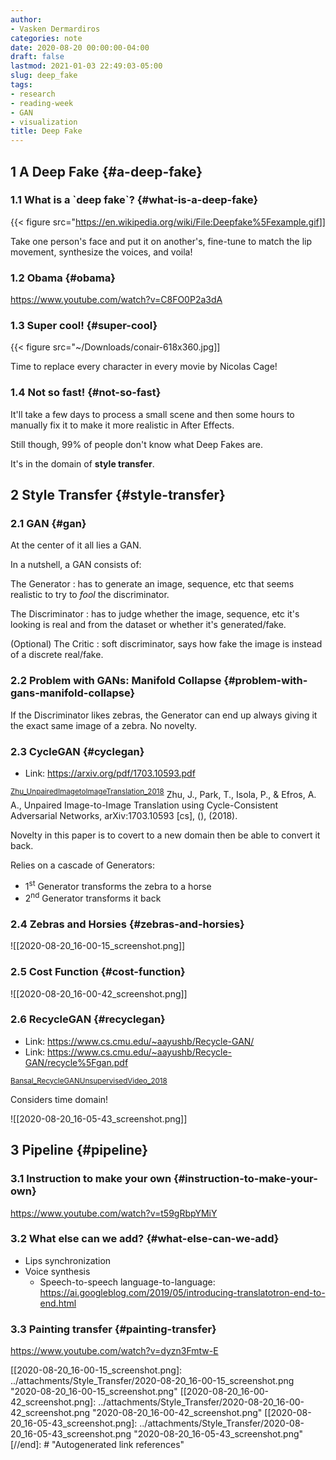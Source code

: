 ```yaml
---
author:
- Vasken Dermardiros
categories: note
date: 2020-08-20 00:00:00-04:00
draft: false
lastmod: 2021-01-03 22:49:03-05:00
slug: deep_fake
tags:
- research
- reading-week
- GAN
- visualization
title: Deep Fake
---
```


## <span class="section-num">1</span> A Deep Fake {#a-deep-fake}

### <span class="section-num">1.1</span> What is a \`deep fake\`? {#what-is-a-deep-fake}

{{< figure src="<https://en.wikipedia.org/wiki/File:Deepfake%5Fexample.gif>]]

Take one person's face and put it on another's, fine-tune to match the lip
movement, synthesize the voices, and voila!

### <span class="section-num">1.2</span> Obama {#obama}

<https://www.youtube.com/watch?v=C8FO0P2a3dA>

### <span class="section-num">1.3</span> Super cool! {#super-cool}

{{< figure src="~/Downloads/conair-618x360.jpg]]

Time to replace every character in every movie by Nicolas Cage!

### <span class="section-num">1.4</span> Not so fast! {#not-so-fast}

It'll take a few days to process a small scene and then some hours to manually
fix it to make it more realistic in After Effects.

Still though, 99% of people don't know what Deep Fakes are.

It's in the domain of **style transfer**.

## <span class="section-num">2</span> Style Transfer {#style-transfer}

### <span class="section-num">2.1</span> GAN {#gan}

At the center of it all lies a GAN.

In a nutshell, a GAN consists of:

The Generator
: has to generate an image, sequence, etc that seems realistic
    to try to _fool_ the discriminator.

The Discriminator
: has to judge whether the image, sequence, etc it's
    looking is real and from the dataset or whether it's generated/fake.

(Optional) The Critic
: soft discriminator, says how fake the image is
    instead of a discrete real/fake.

### <span class="section-num">2.2</span> Problem with GANs: Manifold Collapse {#problem-with-gans-manifold-collapse}

If the Discriminator likes zebras, the Generator can end up always giving it the
exact same image of a zebra. No novelty.

### <span class="section-num">2.3</span> CycleGAN {#cyclegan}

- Link: <https://arxiv.org/pdf/1703.10593.pdf>

<sup id="7c1ad6f6a99d34484f8052f357917740"><a href="#Zhu_UnpairedImagetoImageTranslation_2018" title="">Zhu_UnpairedImagetoImageTranslation_2018</a></sup>
Zhu, J., Park, T., Isola, P., & Efros, A. A., Unpaired Image-to-Image
Translation using Cycle-Consistent Adversarial Networks, arXiv:1703.10593 [cs],
(),  (2018).

Novelty in this paper is to covert to a new domain then be able to convert it
back.

Relies on a cascade of Generators:

- 1<sup>st</sup> Generator transforms the zebra to a horse
- 2<sup>nd</sup> Generator transforms it back

### <span class="section-num">2.4</span> Zebras and Horsies {#zebras-and-horsies}

![[2020-08-20_16-00-15_screenshot.png]]

### <span class="section-num">2.5</span> Cost Function {#cost-function}

![[2020-08-20_16-00-42_screenshot.png]]

### <span class="section-num">2.6</span> RecycleGAN {#recyclegan}

- Link: <https://www.cs.cmu.edu/~aayushb/Recycle-GAN/>
- Link: <https://www.cs.cmu.edu/~aayushb/Recycle-GAN/recycle%5Fgan.pdf>

<sup id="37b04b66e78e1d38e28548429b261a77"><a href="#Bansal_RecycleGANUnsupervisedVideo_2018" title="@incollection{Bansal_RecycleGANUnsupervisedVideo_2018,
  title = {Recycle-{{GAN}}: {{Unsupervised Video Retargeting}}},
  shorttitle = {Recycle-{{GAN}}},
  booktitle = {Computer {{Vision}} \textendash{} {{ECCV}} 2018},
  author = {Bansal, Aayush and Ma, Shugao and Ramanan, Deva and Sheikh, Yaser},
  editor = {Ferrari, Vittorio and Hebert, Martial and Sminchisescu, Cristian and Weiss, Yair},
  year = {2018},
  volume = {11209},
  pages = {122--138},
  publisher = {{Springer International Publishing}},
  address = {{Cham}},
  doi = {10.1007/978-3-030-01228-1_8},
  abstract = {We introduce a data-driven approach for unsupervised video retargeting that translates content from one domain to another while preserving the style native to a domain, i.e., if contents of John Oliver's speech were to be transferred to Stephen Colbert, then the generated content/speech should be in Stephen Colbert's style. Our approach combines both spatial and temporal information along with adversarial losses for content translation and style preservation. In this work, we first study the advantages of using spatiotemporal constraints over spatial constraints for effective retargeting. We then demonstrate the proposed approach for the problems where information in both space and time matters such as face-to-face translation, flower-to-flower, wind and cloud synthesis, sunrise and sunset.},
  file = {/Users/vasken/Documents/Notes/org/papers/Bansal_RecycleGANUnsupervisedVideo_2018.pdf},
  isbn = {978-3-030-01227-4 978-3-030-01228-1},
  language = {en},
  note = {\url{http://link.springer.com/10.1007/978-3-030-01228-1_8}}
}">Bansal_RecycleGANUnsupervisedVideo_2018</a></sup>

Considers time domain!

![[2020-08-20_16-05-43_screenshot.png]]

## <span class="section-num">3</span> Pipeline {#pipeline}

### <span class="section-num">3.1</span> Instruction to make your own {#instruction-to-make-your-own}

<https://www.youtube.com/watch?v=t59gRbpYMiY>

### <span class="section-num">3.2</span> What else can we add? {#what-else-can-we-add}

- Lips synchronization
- Voice synthesis
  - Speech-to-speech language-to-language: <https://ai.googleblog.com/2019/05/introducing-translatotron-end-to-end.html>

### <span class="section-num">3.3</span> Painting transfer {#painting-transfer}

<https://www.youtube.com/watch?v=dyzn3Fmtw-E>

[//begin]: # "Autogenerated link references for markdown compatibility"
[[2020-08-20_16-00-15_screenshot.png]: ../attachments/Style_Transfer/2020-08-20_16-00-15_screenshot.png "2020-08-20_16-00-15_screenshot.png"
[[2020-08-20_16-00-42_screenshot.png]: ../attachments/Style_Transfer/2020-08-20_16-00-42_screenshot.png "2020-08-20_16-00-42_screenshot.png"
[[2020-08-20_16-05-43_screenshot.png]: ../attachments/Style_Transfer/2020-08-20_16-05-43_screenshot.png "2020-08-20_16-05-43_screenshot.png"
[//end]: # "Autogenerated link references"